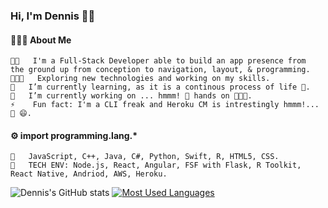 ### Hi, I'm Dennis 👨🏻‍

#### 👨🏻‍💻  About Me
    👨🏻   I'm a Full-Stack Developer able to build an app presence from 
    the ground up from conception to navigation, layout, & programming. 
    👨🏻‍💻   Exploring new technologies and working on my skills.
    🌱   I’m currently learning, as it is a continous process of life 💉.
    🔭   I’m currently working on ... hmmm! 💯 hands on 👨🏻‍💻.
    ⚡    Fun fact: I'm a CLI freak and Heroku CM is intrestingly hmmm!... 🐢 😄.

#### ⚙️  import programming.lang.*
    🔧   JavaScript, C++, Java, C#, Python, Swift, R, HTML5, CSS. 
    🧰   TECH ENV: Node.js, React, Angular, FSF with Flask, R Toolkit, React Native, Andriod, AWS, Heroku.
     
    


<!--
**Dennis-The14th-web/Dennis-The14th-web** is a ✨ _special_ ✨ repository because its `README.md` (this file) appears on your GitHub profile.

Here are some ideas to get you started:

- 🔭 I’m currently working on ...
- 🌱 I’m currently learning ...
- 👯 I’m looking to collaborate on ...
- 🤔 I’m looking for help with ...
- 💬 Ask me about ...
- 📫 How to reach me: ...
- 😄 Pronouns: ...
- ⚡ Fun fact: ...
-->

![Dennis's GitHub stats](https://github-readme-stats.vercel.app/api?username=dennis-the14th-web&show_icons=true&theme=merko)
[![Most Used Languages](https://github-readme-stats.vercel.app/api/top-langs/?username=dennis-the14th-web&show_icons=true&theme=merko)](https://github.com/dennis-the14th-web/github-readme-stats)
